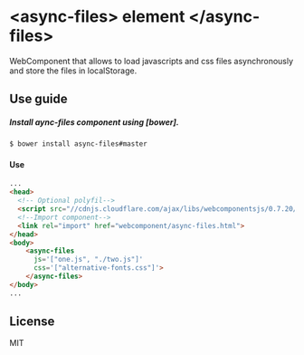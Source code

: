 &lt;async-files&gt; element &lt;/async-files&gt;
==========================================

WebComponent that allows to load javascripts and css files asynchronously and store the files in localStorage.


Use guide
--------------
##### Install aync-files component using [bower].
```bash
$ bower install async-files#master

```

#### Use
```html
...
<head>
  <!-- Optional polyfil-->
  <script src="//cdnjs.cloudflare.com/ajax/libs/webcomponentsjs/0.7.20/webcomponents.min.js"></script>
  <!--Import component-->
  <link rel="import" href="webcomponent/async-files.html">
</head>
<body>
    <async-files
      js='["one.js", "./two.js"]'
      css='["alternative-fonts.css"]'>
    </async-files>
</body>
...
```
License
-------
MIT
